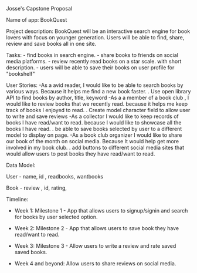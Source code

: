 Josse's Capstone Proposal

Name of app: BookQuest

Project description: BookQuest will be an interactive search engine for book lovers with focus on younger generation. Users will be able to find, share, review and save books all in one site. 


Tasks: - find books in search engine.
	 - share books to friends on social media platforms.
       - review recently read books on a star scale. with short description.
       - users will be able to save their books on user profile for "bookshelf" 


User Stories: -As a avid reader, I would like to be able to search books by various ways. Because it helps me find a new book faster. 
                            . Use open library API to find books by author, title, keyword
              -As a a member of a book club , I would like to review books that we recently read. because it helps me keep track of books I enjoyed to read.
                            . Create model character field to allow user to write and save reviews
              -As a collector I would like to keep records of books I have read/want to read. because I would like to showcase all the books I have read.
                            . be able to save books selected by user to a different model to display on page. 
		  -As a book club organizer I would like to share our book of the month on social media. Because It would help get more involved in my book club.
				     								.		add buttons to different social media sites that would allow users to post books they have read/want to read. 
			 
Data Model:

User - name, id , readbooks, wantbooks

Book - review , id, rating, 


Timeline:
- Week 1: Milestone 1 - App that allows users to signup/signin and search for books by user selected option. 

- Week 2: Milestone 2 - App that allows users to save book they have read/want to read.  

- Week 3: Milestone 3 - Allow users to write a review and rate saved saved books. 

- Week 4 and beyond: Allow users to share reviews on social media. 
